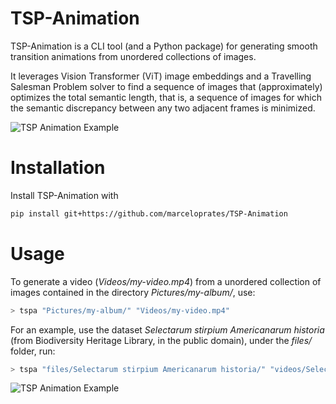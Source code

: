# TSP-Animation

TSP-Animation is a CLI tool (and a Python package) for generating smooth transition animations from unordered collections of images.

It leverages Vision Transformer (ViT) image embeddings and a Travelling Salesman Problem solver to find a sequence of images that (approximately) optimizes the total semantic length, that is, a sequence of images for which the semantic discrepancy between any two adjacent frames is minimized.

![TSP Animation Example](videos/animation4-nov5-small.gif)

# Installation

Install TSP-Animation with
```bash
pip install git+https://github.com/marceloprates/TSP-Animation
```

# Usage

To generate a video (*Videos/my-video.mp4*) from a unordered collection of images contained in the directory *Pictures/my-album/*, use:
```bash
> tspa "Pictures/my-album/" "Videos/my-video.mp4"
```

For an example, use the dataset *Selectarum stirpium Americanarum historia* (from Biodiversity Heritage Library, in the public domain), under the *files/* folder, run:
```bash
> tspa "files/Selectarum stirpium Americanarum historia/" "videos/Selectarum-stirpium-Americanarum-historia.mp4"
```
![TSP Animation Example](videos/Selectarum%20stirpium%20Americanarum%20historia-small.gif)
